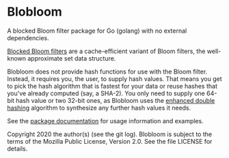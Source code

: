 Blobloom
========

A blocked Bloom filter package for Go (golang) with no external dependencies.

[Blocked Bloom filters](https://algo2.iti.kit.edu/documents/cacheefficientbloomfilters-jea.pdf)
are a cache-efficient variant of Bloom filters, the well-known approximate set
data structure.

Blobloom does not provide hash functions for use with the Bloom filter.
Instead, it requires you, the user, to supply hash values. That means you get
to pick the hash algorithm that is fastest for your data or reuse hashes that
you've already computed (say, a SHA-2). You only need to supply one 64-bit
hash value or two 32-bit ones, as Blobloom uses the [enhanced double
hashing](https://www.ccs.neu.edu/home/pete/pub/bloom-filters-verification.pdf)
algorithm to synthesize any further hash values it needs.

See the [package documentation](https://godoc.org/github.com/greatroar/blobloom)
for usage information and examples.

Copyright 2020 the author(s) (see the git log). Blobloom is subject to the
terms of the Mozilla Public License, Version 2.0. See the file LICENSE for
details.
